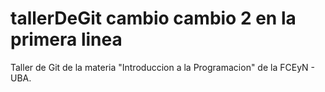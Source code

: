 # tallerDeGit cambio cambio 2 en la primera linea

Taller de Git de la materia "Introduccion a la Programacion" de la FCEyN - UBA.
